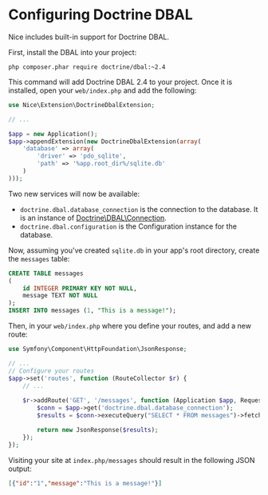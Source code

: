 Configuring Doctrine DBAL
=========================

Nice includes built-in support for Doctrine DBAL.


First, install the DBAL into your project:

```
php composer.phar require doctrine/dbal:~2.4
```

This command will add Doctrine DBAL 2.4 to your project. Once it is installed, open your `web/index.php` and 
add the following:

```php
use Nice\Extension\DoctrineDbalExtension;

// ...

$app = new Application();
$app->appendExtension(new DoctrineDbalExtension(array(
    'database' => array(
        'driver' => 'pdo_sqlite',
        'path' => '%app.root_dir%/sqlite.db'
    )
)));
```

Two new services will now be available:

* `doctrine.dbal.database_connection` is the connection to the database. It is an instance of 
[Doctrine\DBAL\Connection](http://doctrine-dbal.readthedocs.org/en/latest/reference/data-retrieval-and-manipulation.html).
* `doctrine.dbal.configuration` is the Configuration instance for the database.

Now, assuming you've created `sqlite.db` in your app's root directory, create the `messages` table:

```sql
CREATE TABLE messages
(
    id INTEGER PRIMARY KEY NOT NULL,
    message TEXT NOT NULL
);
INSERT INTO messages (1, "This is a message!");
```

Then, in your `web/index.php` where you define your routes, and add a new route:

```php
use Symfony\Component\HttpFoundation\JsonResponse;

// ...
// Configure your routes
$app->set('routes', function (RouteCollector $r) {
    // ...
    
    $r->addRoute('GET', '/messages', function (Application $app, Request $request) {
        $conn = $app->get('doctrine.dbal.database_connection');
        $results = $conn->executeQuery("SELECT * FROM messages")->fetchAll();

        return new JsonResponse($results);
    }); 
});
```

Visiting your site at `index.php/messages` should result in the following JSON output:

```json
[{"id":"1","message":"This is a message!"}]
```
